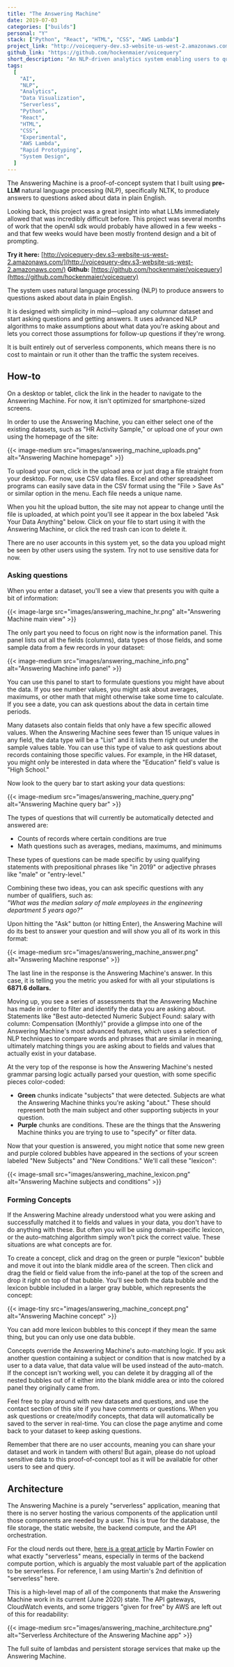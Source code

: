 ```yaml
---
title: "The Answering Machine"
date: 2019-07-03
categories: ["builds"]
personal: "Y"
stack: ["Python", "React", "HTML", "CSS", "AWS Lambda"]
project_link: "http://voicequery-dev.s3-website-us-west-2.amazonaws.com/"
github_link: "https://github.com/hockenmaier/voicequery"
short_description: "An NLP-driven analytics system enabling users to query their data in plain English."
tags:
  [
    "AI",
    "NLP",
    "Analytics",
    "Data Visualization",
    "Serverless",
    "Python",
    "React",
    "HTML",
    "CSS",
    "Experimental",
    "AWS Lambda",
    "Rapid Prototyping",
    "System Design",
  ]
---
```


The Answering Machine is a proof-of-concept system that I built using **pre-LLM** natural language processing (NLP), specifically NLTK, to produce answers to questions asked about data in plain English.

Looking back, this project was a great insight into what LLMs immediately allowed that was incredibly difficult before. This project was several months of work that the openAI sdk would probably have allowed in a few weeks - and that few weeks would have been mostly frontend design and a bit of prompting.

**Try it here:** [http://voicequery-dev.s3-website-us-west-2.amazonaws.com/](http://voicequery-dev.s3-website-us-west-2.amazonaws.com/)
**Github:** [https://github.com/hockenmaier/voicequery](https://github.com/hockenmaier/voicequery)

The system uses natural language processing (NLP) to produce answers to questions asked about data in plain English.

It is designed with simplicity in mind—upload any columnar dataset and start asking questions and getting answers. It uses advanced NLP algorithms to make assumptions about what data you're asking about and lets you correct those assumptions for follow-up questions if they're wrong.

It is built entirely out of serverless components, which means there is no cost to maintain or run it other than the traffic the system receives.

## How-to

On a desktop or tablet, click the link in the header to navigate to the Answering Machine. For now, it isn't optimized for smartphone-sized screens.

In order to use the Answering Machine, you can either select one of the existing datasets, such as "HR Activity Sample," or upload one of your own using the homepage of the site:

{{< image-medium src="images/answering_machine_uploads.png" alt="Answering Machine homepage" >}}

To upload your own, click in the upload area or just drag a file straight from your desktop. For now, use CSV data files. Excel and other spreadsheet programs can easily save data in the CSV format using the "File > Save As" or similar option in the menu. Each file needs a unique name.

When you hit the upload button, the site may not appear to change until the file is uploaded, at which point you'll see it appear in the box labeled "Ask Your Data Anything" below. Click on your file to start using it with the Answering Machine, or click the red trash can icon to delete it.

There are no user accounts in this system yet, so the data you upload might be seen by other users using the system. Try not to use sensitive data for now.

### Asking questions

When you enter a dataset, you'll see a view that presents you with quite a bit of information:

{{< image-large src="images/answering_machine_hr.png" alt="Answering Machine main view" >}}

The only part you need to focus on right now is the information panel. This panel lists out all the fields (columns), data types of those fields, and some sample data from a few records in your dataset:

{{< image-medium src="images/answering_machine_info.png" alt="Answering Machine info panel" >}}

You can use this panel to start to formulate questions you might have about the data. If you see number values, you might ask about averages, maximums, or other math that might otherwise take some time to calculate. If you see a date, you can ask questions about the data in certain time periods.

Many datasets also contain fields that only have a few specific allowed values. When the Answering Machine sees fewer than 15 unique values in any field, the data type will be a "List" and it lists them right out under the sample values table. You can use this type of value to ask questions about records containing those specific values. For example, in the HR dataset, you might only be interested in data where the "Education" field's value is "High School."

Now look to the query bar to start asking your data questions:

{{< image-medium src="images/answering_machine_query.png" alt="Answering Machine query bar" >}}

The types of questions that will currently be automatically detected and answered are:

- Counts of records where certain conditions are true
- Math questions such as averages, medians, maximums, and minimums

These types of questions can be made specific by using qualifying statements with prepositional phrases like "in 2019" or adjective phrases like "male" or "entry-level."

Combining these two ideas, you can ask specific questions with any number of qualifiers, such as:  
_"What was the median salary of male employees in the engineering department 5 years ago?"_

Upon hitting the "Ask" button (or hitting Enter), the Answering Machine will do its best to answer your question and will show you all of its work in this format:

{{< image-medium src="images/answering_machine_answer.png" alt="Answering Machine response" >}}

The last line in the response is the Answering Machine's answer. In this case, it is telling you the metric you asked for with all your stipulations is **6871.6 dollars.**

Moving up, you see a series of assessments that the Answering Machine has made in order to filter and identify the data you are asking about. Statements like "Best auto-detected Numeric Subject Found: salary with column: Compensation (Monthly)" provide a glimpse into one of the Answering Machine's most advanced features, which uses a selection of NLP techniques to compare words and phrases that are similar in meaning, ultimately matching things you are asking about to fields and values that actually exist in your database.

At the very top of the response is how the Answering Machine's nested grammar parsing logic actually parsed your question, with some specific pieces color-coded:

- **Green** chunks indicate "subjects" that were detected. Subjects are what the Answering Machine thinks you're asking "about." These should represent both the main subject and other supporting subjects in your question.
- **Purple** chunks are conditions. These are the things that the Answering Machine thinks you are trying to use to "specify" or filter data.

Now that your question is answered, you might notice that some new green and purple colored bubbles have appeared in the sections of your screen labeled "New Subjects" and "New Conditions." We'll call these "lexicon":

{{< image-small src="images/answering_machine_lexicon.png" alt="Answering Machine subjects and conditions" >}}

### Forming Concepts

If the Answering Machine already understood what you were asking and successfully matched it to fields and values in your data, you don't have to do anything with these. But often you will be using domain-specific lexicon, or the auto-matching algorithm simply won't pick the correct value. These situations are what concepts are for.

To create a concept, click and drag on the green or purple "lexicon" bubble and move it out into the blank middle area of the screen. Then click and drag the field or field value from the info-panel at the top of the screen and drop it right on top of that bubble. You'll see both the data bubble and the lexicon bubble included in a larger gray bubble, which represents the concept:

{{< image-tiny src="images/answering_machine_concept.png" alt="Answering Machine concept" >}}

You can add more lexicon bubbles to this concept if they mean the same thing, but you can only use one data bubble.

Concepts override the Answering Machine's auto-matching logic. If you ask another question containing a subject or condition that is now matched by a user to a data value, that data value will be used instead of the auto-match. If the concept isn't working well, you can delete it by dragging all of the nested bubbles out of it either into the blank middle area or into the colored panel they originally came from.

Feel free to play around with new datasets and questions, and use the contact section of this site if you have comments or questions. When you ask questions or create/modify concepts, that data will automatically be saved to the server in real-time. You can close the page anytime and come back to your dataset to keep asking questions.

Remember that there are no user accounts, meaning you can share your dataset and work in tandem with others! But again, please do not upload sensitive data to this proof-of-concept tool as it will be available for other users to see and query.

## Architecture

The Answering Machine is a purely "serverless" application, meaning that there is no server hosting the various components of the application until those components are needed by a user. This is true for the database, the file storage, the static website, the backend compute, and the API orchestration.

For the cloud nerds out there, [here is a great article](https://martinfowler.com/articles/serverless.html) by Martin Fowler on what exactly "serverless" means, especially in terms of the backend compute portion, which is arguably the most valuable part of the application to be serverless. For reference, I am using Martin's 2nd definition of "serverless" here.

This is a high-level map of all of the components that make the Answering Machine work in its current (June 2020) state. The API gateways, CloudWatch events, and some triggers "given for free" by AWS are left out of this for readability:

{{< image-medium src="images/answering_machine_architecture.png" alt="Serverless Architecture of the Answering Machine app" >}}

The full suite of lambdas and persistent storage services that make up the Answering Machine.
